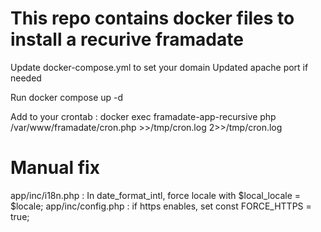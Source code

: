 # This repo contains docker files to install a recurive framadate

Update docker-compose.yml to set your domain
Updated apache port if needed

Run docker compose up -d

Add to your crontab :
docker exec framadate-app-recursive php /var/www/framadate/cron.php >>/tmp/cron.log 2>>/tmp/cron.log

# Manual fix

app/inc/i18n.php : In date_format_intl, force locale with $local_locale = $locale;
app/inc/config.php : if https enables, set const FORCE_HTTPS = true;
